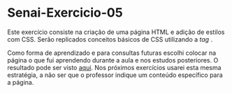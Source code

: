 # Senai-Exercicio-05

Este exercício consiste na criação de uma página HTML e adição de estilos com CSS. Serão replicados conceitos básicos de CSS utilizando a _tag_ <style></style>.

Como forma de aprendizado e para consultas futuras escolhi colocar na página o que fui aprendendo durante a aula e nos estudos posteriores. O resultado pode ser visto [aqui](https://andreibuslik.github.io/Senai-Exercicio-05/). Nos próximos exercícios usarei esta mesma estratégia, a não ser que o professor indique um conteúdo específico para a página.

